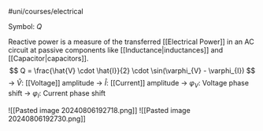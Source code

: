 #uni/courses/electrical 

Symbol: $Q$

Reactive power is a measure of the transferred [[Electrical Power]] in an AC circuit at passive components like [[Inductance|inductances]] and [[Capacitor|capacitors]].
$$
Q = \frac{\hat{V} \cdot \hat{I}}{2} \cdot \sin(\varphi_{V} - \varphi_{I})
$$
-> $\hat{V}$: [[Voltage]] amplitude
-> $\hat{I}$: [[Current]] amplitude
-> $\varphi_{V}$: Voltage phase shift
-> $\varphi_{I}$: Current phase shift

![[Pasted image 20240806192718.png]]
![[Pasted image 20240806192730.png]]